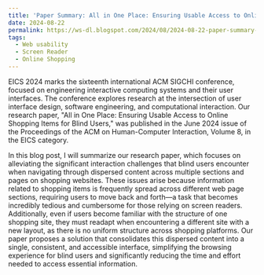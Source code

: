 ```yaml
---
title: 'Paper Summary: All in One Place: Ensuring Usable Access to Online Shopping Items for Blind Users'
date: 2024-08-22
permalink: https://ws-dl.blogspot.com/2024/08/2024-08-22-paper-summary-all-in-one.html
tags:
  - Web usability
  - Screen Reader
  - Online Shopping
---
```


EICS 2024 marks the sixteenth international ACM SIGCHI conference, focused on engineering interactive computing systems and their user interfaces. The conference explores research at the intersection of user interface design, software engineering, and computational interaction. Our research paper, "All in One Place: Ensuring Usable Access to Online Shopping Items for Blind Users," was published in the June 2024 issue of the Proceedings of the ACM on Human-Computer Interaction, Volume 8, in the EICS category.

In this blog post, I will summarize our research paper, which focuses on alleviating the significant interaction challenges that blind users encounter when navigating through dispersed content across multiple sections and pages on shopping websites. These issues arise because information related to shopping items is frequently spread across different web page sections, requiring users to move back and forth—a task that becomes incredibly tedious and cumbersome for those relying on screen readers. Additionally, even if users become familiar with the structure of one shopping site, they must readapt when encountering a different site with a new layout, as there is no uniform structure across shopping platforms. Our paper proposes a solution that consolidates this dispersed content into a single, consistent, and accessible interface, simplifying the browsing experience for blind users and significantly reducing the time and effort needed to access essential information.

